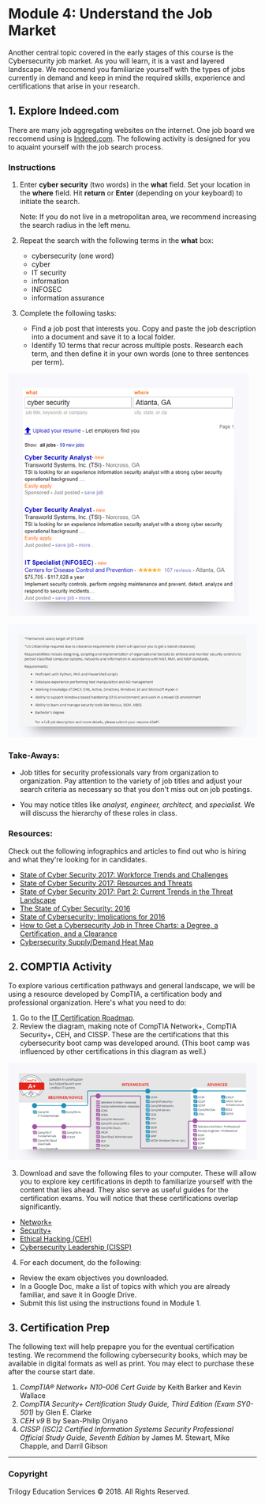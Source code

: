 # Module 4: Understand the Job Market

Another central topic covered in the early stages of this course is the Cybersecurity job market. As you  will learn, it is a vast and layered landscape. We reccomend you familiarize yourself with the types of jobs currently in demand and keep in mind the required skills, experience and certifications that arise in your research. 


## 1. Explore Indeed.com

There are many job aggregating websites on the internet. One job board we reccomend using is [Indeed.com](www.indeed.com). The following activity is designed for you to aquaint yourself with the job search process. 

### Instructions

1. Enter **cyber security** (two words) in the **what** field. Set your location in the **where** field. Hit **return** or **Enter** (depending on your keyboard) to initiate the search. 

   Note: If you do not live in a metropolitan area, we recommend increasing the search radius in the left menu. 

2. Repeat the search with the following terms in the **what** box: 

   - cybersecurity (one word)
   - cyber
   - IT security
   - information 
   - INFOSEC
   - information assurance

3. Complete the following tasks:

   - Find a job post that interests you. Copy and paste the job description into a document and save it to a local folder.
   - Identify 10 terms that recur across multiple posts. Research each term, and then define it in your own words (one to three sentences per term). 



![1077](assets/1077.png)

![1078](assets/1078.png)

### Take-Aways: 

- Job titles for security professionals vary from organization to organization. Pay attention to the variety of job titles and adjust your search criteria as necessary so that you don't miss out on job postings.

- You may notice titles like *analyst, engineer, architect,* and *specialist.* We will discuss the hierarchy of these roles in class.


### Resources:

Check out the following infographics and articles to find out who is hiring and what they're looking for in candidates. 

- [State of Cyber Security 2017: Workforce Trends and Challenges](https://www.isaca.org/cyber/Documents/State-of-Cybersecurity-infographic_res_eng_0217.pdf)
- [State of Cyber Security 2017: Resources and Threats](http://www.isaca.org/cyber/Documents/State-of-Cybersecurity-part-2-infographic_res_eng_0517.pdf)
- [State of Cyber Security 2017: Part 2: Current Trends in the Threat Landscape](http://www.isaca.org/Knowledge-Center/Research/Documents/state-of-cybersecurity-2017-part-2_res_eng_0517.PDF)
- [The State of Cyber Security: 2016](http://www.isaca.org/cyber/Documents/State-of-Cybersecuritynew-infographic.pdf)
- [State of Cybersecurity: Implications for 2016](http://www.isaca.org/cyber/Documents/state-of-cybersecurity_res_eng_0316.pdf)
- [How to Get a Cybersecurity Job in Three Charts: a Degree, a Certification, and a Clearance](http://burning-glass.com/how-to-get-a-cybersecurity-job-in-three-charts-a-degree-a-certification-and-a-clearance/)
- [Cybersecurity Supply/Demand Heat Map](http://cyberseek.org/heatmap.html)


## **2. COMPTIA Activity**

To explore various certification pathways and general landscape, we will be using a resource developed by CompTIA, a certification body and professional organization. Here's what you need to do: 

1. Go to the [IT Certification Roadmap](https://certification.comptia.org/docs/default-source/downloadablefiles/it-certification-roadmap.pdf). 
2. Review the diagram, making note of CompTIA Network+, CompTIA Security+, CEH, and CISSP. These are the certifications that this cybersecurity boot camp was developed around. (This boot camp was influenced by other certifications in this diagram as well.) 

![1076](assets/1076.png)

3. Download and save the following files to your computer. These will allow you to explore key certifications in depth to familiarize yourself with the content that lies ahead. They also serve as useful guides for the certification exams. You will notice that these certifications overlap significantly.
- [Network+](https://certification.comptia.org/docs/default-source/exam-objectives/comptia-network-%28n10-006%29_examobjectives.pdf)
- [Security+](https://certification.comptia.org/docs/default-source/exam-objectives/comptia-security-sy0-501-exam-objectives.pdf?sfvrsn=2)
- [Ethical Hacking \(CEH\)](https://www.eccouncil.org/wp-content/uploads/2016/02/cehv9-brochure.pdf)
- [Cybersecurity Leadership \(CISSP\)](https://www.isc2.org/-/media/ISC2/Certifications/Exam-Outlines/CISSP-Exam-Outline-121417--Final.ashx)

4. For each document, do the following: 
- Review the exam objectives you downloaded.
- In a Google Doc, make a list of topics with which you are already familiar, and save it in Google Drive.
- Submit this list using the instructions found in Module 1. 


## **3. Certification Prep**

The following text will help prepapre you for the eventual certification testing. We recommend the following cybersecurity books, which may be available in digital formats as well as print. You may elect to purchase these after the course start date.

1. *CompTIA® Network+ N10–006 Cert Guide* by Keith Barker and Kevin Wallace
2. *CompTIA Security+ Certification Study Guide, Third Edition \(Exam SY0-501\)* by Glen E. Clarke
3. *CEH v9* B by Sean-Philip Oriyano
4. *CISSP \(ISC\)2 Certified Information Systems Security Professional Official Study Guide, Seventh Edition* by James M. Stewart, Mike Chapple, and Darril Gibson


-------

### Copyright

Trilogy Education Services © 2018. All Rights Reserved.

